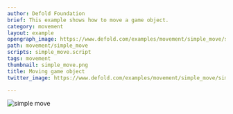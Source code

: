 ```yaml
---
author: Defold Foundation
brief: This example shows how to move a game object.
category: movement
layout: example
opengraph_image: https://www.defold.com/examples/movement/simple_move/simple_move.png
path: movement/simple_move
scripts: simple_move.script
tags: movement
thumbnail: simple_move.png
title: Moving game object
twitter_image: https://www.defold.com/examples/movement/simple_move/simple_move.png

---
```


![simple move](simple_move.png)